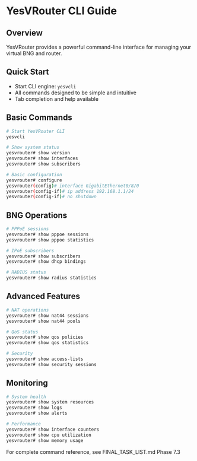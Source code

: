 # YesVRouter CLI Guide

## Overview
YesVRouter provides a powerful command-line interface for managing your virtual BNG and router.

## Quick Start
- Start CLI engine: `yesvcli`
- All commands designed to be simple and intuitive
- Tab completion and help available

## Basic Commands
```bash
# Start YesVRouter CLI
yesvcli

# Show system status
yesvrouter# show version
yesvrouter# show interfaces
yesvrouter# show subscribers

# Basic configuration
yesvrouter# configure
yesvrouter(config)# interface GigabitEthernet0/8/0
yesvrouter(config-if)# ip address 192.168.1.1/24
yesvrouter(config-if)# no shutdown
```

## BNG Operations
```bash
# PPPoE sessions
yesvrouter# show pppoe sessions
yesvrouter# show pppoe statistics

# IPoE subscribers  
yesvrouter# show subscribers
yesvrouter# show dhcp bindings

# RADIUS status
yesvrouter# show radius statistics
```

## Advanced Features
```bash
# NAT operations
yesvrouter# show nat44 sessions
yesvrouter# show nat44 pools

# QoS status
yesvrouter# show qos policies
yesvrouter# show qos statistics

# Security
yesvrouter# show access-lists
yesvrouter# show security sessions
```

## Monitoring
```bash
# System health
yesvrouter# show system resources
yesvrouter# show logs
yesvrouter# show alerts

# Performance
yesvrouter# show interface counters
yesvrouter# show cpu utilization
yesvrouter# show memory usage
```

For complete command reference, see FINAL_TASK_LIST.md Phase 7.3